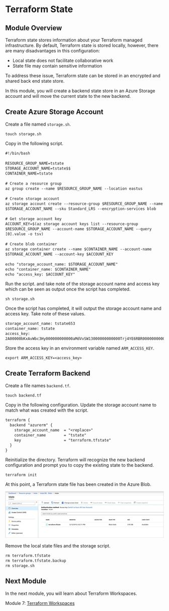 # Terraform State

## Module Overview

Terraform state stores information about your Terraform managed infrastructure. By default, Terraform state is stored locally, however, there are many disadvantages in this configuration:

- Local state does not facilitate collaborative work
- State file may contain sensitive information

To address these issue, Terraform state can be stored in an encrypted and shared back end state store.

In this module, you will create a backend state store in an Azure Storage account and will move the current state to the new backend.

## Create Azure Storage Account

Create a file named `storage.sh`.

```
touch storage.sh
```

Copy in the following script.


```
#!/bin/bash

RESOURCE_GROUP_NAME=tstate
STORAGE_ACCOUNT_NAME=tstate$$
CONTAINER_NAME=tstate

# Create a resource group
az group create --name $RESOURCE_GROUP_NAME --location eastus

# Create storage account
az storage account create --resource-group $RESOURCE_GROUP_NAME --name $STORAGE_ACCOUNT_NAME --sku Standard_LRS --encryption-services blob

# Get storage account key
ACCOUNT_KEY=$(az storage account keys list --resource-group $RESOURCE_GROUP_NAME --account-name $STORAGE_ACCOUNT_NAME --query [0].value -o tsv)

# Create blob container
az storage container create --name $CONTAINER_NAME --account-name $STORAGE_ACCOUNT_NAME --account-key $ACCOUNT_KEY

echo "storage_account_name: $STORAGE_ACCOUNT_NAME"
echo "container_name: $CONTAINER_NAME"
echo "access_key: $ACCOUNT_KEY"
```

Run the script. and take note of the storage account name and access key which can be seen as output once the script has completed.

```
sh storage.sh
```

Once the script has completed, it will output the storage account name and access key. Take note of these values.

```
storage_account_name: tstate653
container_name: tstate
access_key: 2A00000bKxAvWbc3Hy000000000000aMdVvSW13000000000000Trj4YE6RBR000000000000zg6ktNsNluKxg==
```

Store the access key in an environment variable named `ARM_ACCESS_KEY`.

```
export ARM_ACCESS_KEY=<access_key>
```

## Create Terraform Backend

Create a file names `backend.tf`.

```
touch backend.tf
```

Copy in the following configuration. Update the storage account name to match what was created with the script.

```
terraform {
  backend "azurerm" {
    storage_account_name  = "<replace>"
    container_name        = "tstate"
    key                   = "terraform.tfstate"
  }
}
```

Reinitialize the directory. Terraform will recognize the new backend configuration and prompt you to copy the existing state to the backend.

```
terraform init
```

At this point, a Terraform state file has been created in the Azure Blob.

![](../images/remote-state.jpg)


Remove the local state files and the storage script.

```
rm terraform.tfstate
rm terraform.tfstate.backup
rm storage.sh
```

## Next Module

In the next module, you will learn about Terraform Workspaces.

Module 7: [Terraform Workspaces](../07-terraform-workspaces)